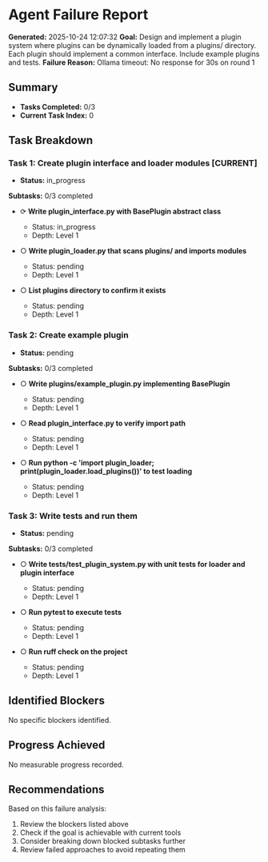 # Agent Failure Report

**Generated:** 2025-10-24 12:07:32
**Goal:** Design and implement a plugin system where plugins can be dynamically loaded from a plugins/ directory. Each plugin should implement a common interface. Include example plugins and tests.
**Failure Reason:** Ollama timeout: No response for 30s on round 1

## Summary

- **Tasks Completed:** 0/3
- **Current Task Index:** 0

## Task Breakdown

### Task 1: Create plugin interface and loader modules **[CURRENT]**

- **Status:** in_progress

**Subtasks:** 0/3 completed

- ⟳ **Write plugin_interface.py with BasePlugin abstract class**
  - Status: in_progress
  - Depth: Level 1

- ○ **Write plugin_loader.py that scans plugins/ and imports modules**
  - Status: pending
  - Depth: Level 1

- ○ **List plugins directory to confirm it exists**
  - Status: pending
  - Depth: Level 1


### Task 2: Create example plugin 

- **Status:** pending

**Subtasks:** 0/3 completed

- ○ **Write plugins/example_plugin.py implementing BasePlugin**
  - Status: pending
  - Depth: Level 1

- ○ **Read plugin_interface.py to verify import path**
  - Status: pending
  - Depth: Level 1

- ○ **Run python -c 'import plugin_loader; print(plugin_loader.load_plugins())' to test loading**
  - Status: pending
  - Depth: Level 1


### Task 3: Write tests and run them 

- **Status:** pending

**Subtasks:** 0/3 completed

- ○ **Write tests/test_plugin_system.py with unit tests for loader and plugin interface**
  - Status: pending
  - Depth: Level 1

- ○ **Run pytest to execute tests**
  - Status: pending
  - Depth: Level 1

- ○ **Run ruff check on the project**
  - Status: pending
  - Depth: Level 1


## Identified Blockers

No specific blockers identified.

## Progress Achieved

No measurable progress recorded.

## Recommendations

Based on this failure analysis:
1. Review the blockers listed above
2. Check if the goal is achievable with current tools
3. Consider breaking down blocked subtasks further
4. Review failed approaches to avoid repeating them
